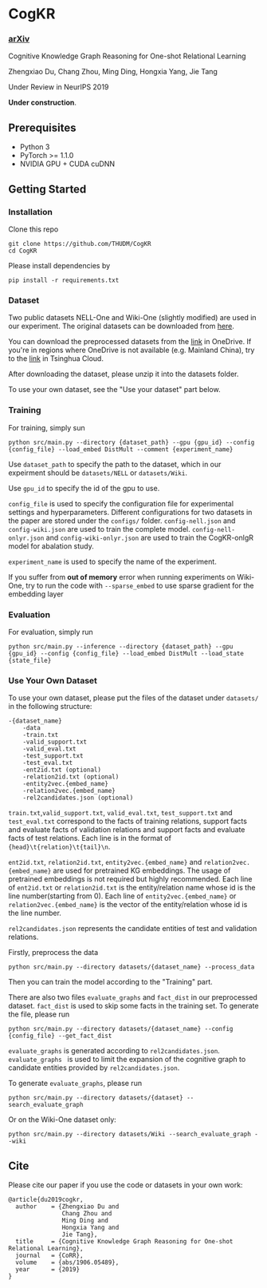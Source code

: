 # CogKR

### [arXiv](https://arxiv.org/abs/1906.05489)

Cognitive Knowledge Graph Reasoning for One-shot Relational Learning

Zhengxiao Du, Chang Zhou, Ming Ding, Hongxia Yang, Jie Tang

Under Review in NeurIPS 2019

**Under construction**.

## Prerequisites

* Python 3
* PyTorch >= 1.1.0
* NVIDIA GPU + CUDA cuDNN

## Getting Started

### Installation

Clone this repo

```shell
git clone https://github.com/THUDM/CogKR
cd CogKR
```

Please install dependencies by

```shell
pip install -r requirements.txt
```

### Dataset

Two public datasets NELL-One and Wiki-One (slightly modified) are used in our experiment. The original datasets can be downloaded from [here](https://github.com/xwhan/One-shot-Relational-Learning).

You can download the preprocessed datasets from the [link](https://mailstsinghuaeducn-my.sharepoint.com/:f:/g/personal/duzx16_mails_tsinghua_edu_cn/El-XlZVxAtNMkVTUN5-KB5gBupAOgY-qMVvf702aVceIgw?e=LcWwqz) in OneDrive. If you're in regions where OneDrive is not available (e.g. Mainland China), try to the [link](https://cloud.tsinghua.edu.cn/d/4ba979c61b6f40cc9be8/) in Tsinghua Cloud.

After downloading the dataset, please unzip it into the datasets folder.

To use your own dataset, see the "Use your dataset" part below.

### Training

For training, simply sun

```shell
python src/main.py --directory {dataset_path} --gpu {gpu_id} --config {config_file} --load_embed DistMult --comment {experiment_name}
```

Use `dataset_path` to specify the path to the dataset, which in our expeirment should be `datasets/NELL` or `datasets/Wiki`.

Use `gpu_id` to specify the id of the gpu to use.

`config_file` is used to specify the configuration file for experimental settings and  hyperparameters. Different configurations for two datasets in the paper are stored under the `configs/` folder. `config-nell.json` and `config-wiki.json` are used to train the complete model. `config-nell-onlyr.json` and `config-wiki-onlyr.json` are used to train the CogKR-onlgR model for abalation study.

`experiment_name` is used to specify the name of the experiment.

If you suffer from **out of memory** error when running experiments on Wiki-One, try to run the code with `--sparse_embed` to use sparse gradient for the embedding layer

### Evaluation

For evaluation, simply run

```shell
python src/main.py --inference --directory {dataset_path} --gpu {gpu_id} --config {config_file} --load_embed DistMult --load_state {state_file}
```

### Use Your Own Dataset

To use your own dataset, please put the files of the dataset under `datasets/` in the following structure:

```
-{dataset_name}
	-data
    -train.txt
    -valid_support.txt
    -valid_eval.txt
    -test_support.txt
    -test_eval.txt
    -ent2id.txt (optional)
    -relation2id.txt (optional)
    -entity2vec.{embed_name}
    -relation2vec.{embed_name}
    -rel2candidates.json (optional)
```

`train.txt`,`valid_support.txt`, `valid_eval.txt`, `test_support.txt` and `test_eval.txt` correspond to the facts of training relations, support facts and evaluate facts of validation relations and support facts and evaluate facts of test relations. Each line is in the format of `{head}\t{relation}\t{tail}\n`.

`ent2id.txt`, `relation2id.txt`, `entity2vec.{embed_name}` and  `relation2vec.{embed_name}` are used for pretrained KG embeddings. The usage of pretrained embeddings is not required but highly recommended. Each line of `ent2id.txt` or `relation2id.txt` is the entity/relation name whose id is the line number(starting from 0). Each line of `entity2vec.{embed_name}` or `relation2vec.{embed_name}` is the vector of the entity/relation whose id is the line number.

`rel2candidates.json` represents the candidate entities of test and validation relations.

Firstly, preprocess the data

```shell
python src/main.py --directory datasets/{dataset_name} --process_data
```

Then you can train the model according to the "Training" part.

There are also two files  `evaluate_graphs` and `fact_dist` in our preprocessed dataset. `fact_dist` is used to skip some facts in the training set. To generate the file, please run

```shell
python src/main.py --directory datasets/{dataset_name} --config {config_file} --get_fact_dist
```

`evaluate_graphs` is generated according to `rel2candidates.json`. `evaluate_graphs ` is used to limit the expansion of the cognitive graph to candidate entities provided by `rel2candidates.json`.

To generate `evaluate_graphs`, please run

```shell
python src/main.py --directory datasets/{dataset} --search_evaluate_graph
```

Or on the Wiki-One dataset only:

```shell
python src/main.py --directory datasets/Wiki --search_evaluate_graph --wiki
```

## Cite

Please cite our paper if you use the code or datasets in your own work:
```
@article{du2019cogkr,
  author    = {Zhengxiao Du and
               Chang Zhou and
               Ming Ding and
               Hongxia Yang and
               Jie Tang},
  title     = {Cognitive Knowledge Graph Reasoning for One-shot Relational Learning},
  journal   = {CoRR},
  volume    = {abs/1906.05489},
  year      = {2019}
}
```
